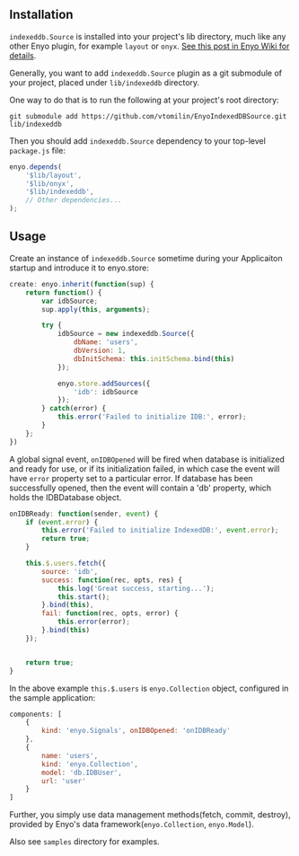 Installation
------------
`indexeddb.Source` is installed into your project's lib directory, much like
any other Enyo plugin, for example `layout` or `onyx`. [See this post in Enyo Wiki for details](https://github.com/enyojs/enyo/wiki/Managing-Your-Project).

Generally, you want to add `indexeddb.Source` plugin as a git submodule of your
project, placed under `lib/indexeddb` directory.

One way to do that is to run the following at your project's root directory:

    git submodule add https://github.com/vtomilin/EnyoIndexedDBSource.git lib/indexeddb


Then you should add `indexeddb.Source` dependency to your top-level `package.js`
file:

```javascript
enyo.depends(
    '$lib/layout',
    '$lib/onyx',
    '$lib/indexeddb',
    // Other dependencies...
);
```

Usage
------
Create an instance of `indexeddb.Source` sometime during your Applicaiton
startup and introduce it to enyo.store:

```javascript
create: enyo.inherit(function(sup) {
    return function() {
        var idbSource;
        sup.apply(this, arguments);

        try {
            idbSource = new indexeddb.Source({
                dbName: 'users',
                dbVersion: 1,
                dbInitSchema: this.initSchema.bind(this)
            });

            enyo.store.addSources({
                'idb': idbSource
            });
        } catch(error) {
            this.error('Failed to initialize IDB:', error);
        }
    };
})
```
  
A global signal event, `onIDBOpened` will be fired when database is initialized
and ready for use, or if its initialization failed, in which case the event
will have `error` property set to a particular error. If database has been
successfully opened, then the event will contain a 'db' property, which holds
the IDBDatabase object.

```javascript
onIDBReady: function(sender, event) {
    if (event.error) {
        this.error('Failed to initialize IndexedDB:', event.error);
        return true;
    }

    this.$.users.fetch({
        source: 'idb',
        success: function(rec, opts, res) {
            this.log('Great success, starting...');
            this.start();
        }.bind(this),
        fail: function(rec, opts, error) {
            this.error(error);
        }.bind(this)
    });


    return true;
}
```
    
In the above example `this.$.users` is `enyo.Collection` object, configured in
the sample application:

```javascript
components: [
    {
        kind: 'enyo.Signals', onIDBOpened: 'onIDBReady'
    },
    {
        name: 'users',
        kind: 'enyo.Collection',
        model: 'db.IDBUser',
        url: 'user'
    }
]
```

Further, you simply use data management methods(fetch, commit, destroy),
provided by Enyo's data framework(`enyo.Collection`, `enyo.Model`).


Also see `samples` directory for examples.